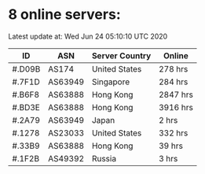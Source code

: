 # 8 online servers:

Latest update at: Wed Jun 24 05:10:10 UTC 2020

| ID | ASN | Server Country | Online |
| -- | --- | -------------- | ------ |
| #.D09B | AS174 | United States | 278 hrs |
| #.7F1D | AS63949 | Singapore | 284 hrs |
| #.B6F8 | AS63888 | Hong Kong | 2847 hrs |
| #.BD3E | AS63888 | Hong Kong | 3916 hrs |
| #.2A79 | AS63949 | Japan | 2 hrs |
| #.1278 | AS23033 | United States | 332 hrs |
| #.33B9 | AS63888 | Hong Kong | 39 hrs |
| #.1F2B | AS49392 | Russia | 3 hrs |

